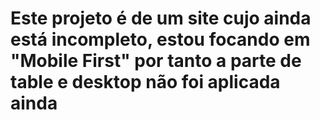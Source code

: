 # Este projeto é de um site cujo ainda está incompleto, estou focando em "Mobile First" por tanto a parte de table e desktop não foi aplicada ainda
